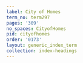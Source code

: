 ```yaml
---
label: City of Homes
term_no: term297
pages: '309'
no_spaces: CityofHomes
pid: cityofhomes
order: '0173'
layout: generic_index_term
collection: index-headings
---
```

